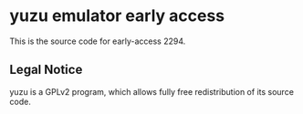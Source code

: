 yuzu emulator early access
=============

This is the source code for early-access 2294.

## Legal Notice

yuzu is a GPLv2 program, which allows fully free redistribution of its source code.